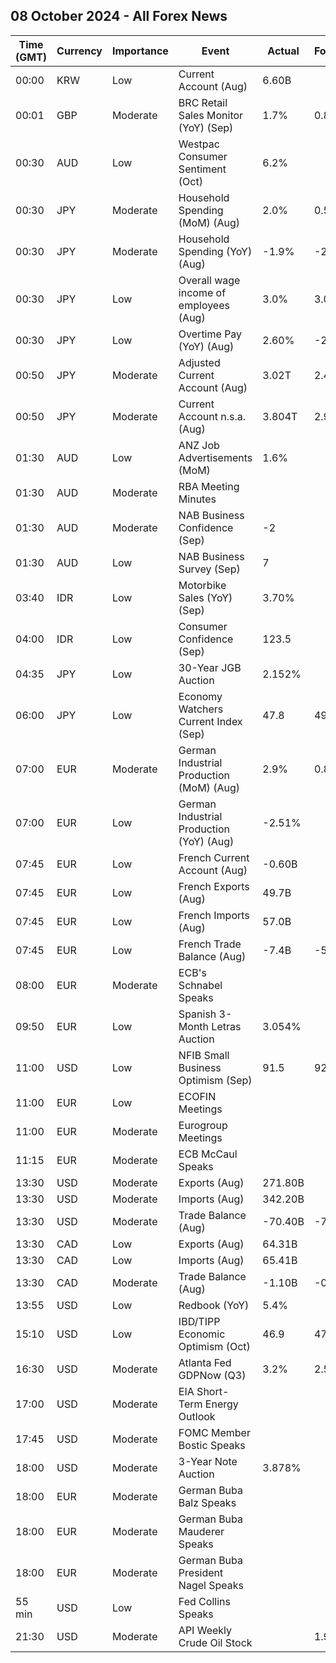 ## 08 October 2024 - All Forex News

| Time (GMT) | Currency | Importance | Event | Actual | Forecast | Previous |
|------|----------|------------|-------|--------|----------|----------|
| 00:00 | KRW | Low | Current Account (Aug) | 6.60B |  | 8.97B |
| 00:01 | GBP | Moderate | BRC Retail Sales Monitor (YoY) (Sep) | 1.7% | 0.8% | 0.8% |
| 00:30 | AUD | Low | Westpac Consumer Sentiment (Oct) | 6.2% |  | -0.5% |
| 00:30 | JPY | Moderate | Household Spending (MoM) (Aug) | 2.0% | 0.5% | -1.7% |
| 00:30 | JPY | Moderate | Household Spending (YoY) (Aug) | -1.9% | -2.6% | 0.1% |
| 00:30 | JPY | Low | Overall wage income of employees (Aug) | 3.0% | 3.0% | 3.4% |
| 00:30 | JPY | Low | Overtime Pay (YoY) (Aug) | 2.60% | -2.50% | -0.20% |
| 00:50 | JPY | Moderate | Adjusted Current Account (Aug) | 3.02T | 2.43T | 2.80T |
| 00:50 | JPY | Moderate | Current Account n.s.a. (Aug) | 3.804T | 2.921T | 3.193T |
| 01:30 | AUD | Low | ANZ Job Advertisements (MoM) | 1.6% |  | -1.8% |
| 01:30 | AUD | Moderate | RBA Meeting Minutes |  |  |  |
| 01:30 | AUD | Moderate | NAB Business Confidence (Sep) | -2 |  | -5 |
| 01:30 | AUD | Low | NAB Business Survey (Sep) | 7 |  | 3 |
| 03:40 | IDR | Low | Motorbike Sales (YoY) (Sep) | 3.70% |  | 7.40% |
| 04:00 | IDR | Low | Consumer Confidence (Sep) | 123.5 |  | 124.4 |
| 04:35 | JPY | Low | 30-Year JGB Auction | 2.152% |  | 2.043% |
| 06:00 | JPY | Low | Economy Watchers Current Index (Sep) | 47.8 | 49.3 | 49.0 |
| 07:00 | EUR | Moderate | German Industrial Production (MoM) (Aug) | 2.9% | 0.8% | -2.9% |
| 07:00 | EUR | Low | German Industrial Production (YoY) (Aug) | -2.51% |  | -5.81% |
| 07:45 | EUR | Low | French Current Account (Aug) | -0.60B |  | 0.00B |
| 07:45 | EUR | Low | French Exports (Aug) | 49.7B |  | 49.5B |
| 07:45 | EUR | Low | French Imports (Aug) | 57.0B |  | 55.5B |
| 07:45 | EUR | Low | French Trade Balance (Aug) | -7.4B | -5.5B | -6.0B |
| 08:00 | EUR | Moderate | ECB's Schnabel Speaks |  |  |  |
| 09:50 | EUR | Low | Spanish 3-Month Letras Auction | 3.054% |  | 2.822% |
| 11:00 | USD | Low | NFIB Small Business Optimism (Sep) | 91.5 | 92.0 | 91.2 |
| 11:00 | EUR | Low | ECOFIN Meetings |  |  |  |
| 11:00 | EUR | Moderate | Eurogroup Meetings |  |  |  |
| 11:15 | EUR | Moderate | ECB McCaul Speaks |  |  |  |
| 13:30 | USD | Moderate | Exports (Aug) | 271.80B |  | 266.60B |
| 13:30 | USD | Moderate | Imports (Aug) | 342.20B |  | 345.40B |
| 13:30 | USD | Moderate | Trade Balance (Aug) | -70.40B | -70.10B | -78.90B |
| 13:30 | CAD | Low | Exports (Aug) | 64.31B |  | 64.94B |
| 13:30 | CAD | Low | Imports (Aug) | 65.41B |  | 65.22B |
| 13:30 | CAD | Moderate | Trade Balance (Aug) | -1.10B | -0.40B | -0.29B |
| 13:55 | USD | Low | Redbook (YoY) | 5.4% |  | 5.3% |
| 15:10 | USD | Low | IBD/TIPP Economic Optimism (Oct) | 46.9 | 47.2 | 46.1 |
| 16:30 | USD | Moderate | Atlanta Fed GDPNow (Q3) | 3.2% | 2.5% | 2.5% |
| 17:00 | USD | Moderate | EIA Short-Term Energy Outlook |  |  |  |
| 17:45 | USD | Moderate | FOMC Member Bostic Speaks |  |  |  |
| 18:00 | USD | Moderate | 3-Year Note Auction | 3.878% |  | 3.440% |
| 18:00 | EUR | Moderate | German Buba Balz Speaks |  |  |  |
| 18:00 | EUR | Moderate | German Buba Mauderer Speaks |  |  |  |
| 18:00 | EUR | Moderate | German Buba President Nagel Speaks |  |  |  |
| 55 min | USD | Low | Fed Collins Speaks |  |  |  |
| 21:30 | USD | Moderate | API Weekly Crude Oil Stock |  | 1.950M | -1.458M |
